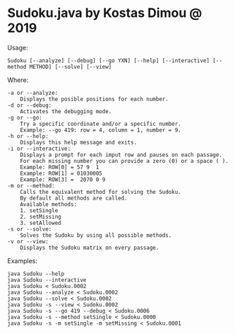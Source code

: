 # Sudoku.java by Kostas Dimou @ 2019

Usage:

    Sudoku [--analyze] [--debug] [--go YXN] [--help] [--interactive] [--method METHOD] [--solve] [--view]

Where:

    -a or --analyze:
        Displays the posible positions for each number.
    -d or --debug:
        Activates the debugging mode.
    -g or --go:
        Try a specific coordinate and/or a specific number.
        Example: --go 419: row = 4, column = 1, number = 9.
    -h or --help:
        Displays this help message and exits.
    -i or --interactive:
        Displays a prompt for each imput row and pauses on each passage.
        For each missing number you can provide a zero (0) or a space ( ).
        Example: ROW[0] = 57 9  1
        Example: ROW[1] = 01030005
        Example: ROW[3] =  2070 0 9
    -m or --method:
        Calls the equivalent method for solving the Sudoku.
        By default all methods are called.
        Available methods:
        1. setSingle
        2. setMissing
        3. setAllowed
    -s or --solve:
        Solves the Sudoku by using all possible methods.
    -v or --view:
        Displays the Sudoku matrix on every passage.

Examples:

    java Sudoku --help
    java Sudoku --interactive
    java Sudoku < Sudoku.0002
    java Sudoku --analyze < Sudoku.0002
    java Sudoku --solve < Sudoku.0002
    java Sudoku -s --view < Sudoku.0002
    java Sudoku -s --go 419 --debug < Sudoku.0006
    java Sudoku -s --method setSingle < Sudoku.0000
    java Sudoku -s -m setSingle -m setMissing < Sudoku.0001
